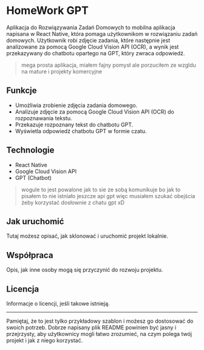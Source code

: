 # HomeWork GPT

Aplikacja do Rozwiązywania Zadań Domowych to mobilna aplikacja napisana w React Native, która pomaga użytkownikom w rozwiązaniu zadań domowych. Użytkownik robi zdjęcie zadania, które następnie jest analizowane za pomocą Google Cloud Vision API (OCR), a wynik jest przekazywany do chatbotu opartego na GPT, który zwraca odpowiedź.

> mega prosta aplikacja, miałem fajny pomysł ale porzuciłem ze wzgldu na mature i projekty komercyjne

## Funkcje

* Umożliwia zrobienie zdjęcia zadania domowego.
* Analizuje zdjęcie za pomocą Google Cloud Vision API (OCR) do rozpoznawania tekstu.
* Przekazuje rozpoznany tekst do chatbotu GPT.
* Wyświetla odpowiedź chatbotu GPT w formie czatu.

## Technologie

* React Native
* Google Cloud Vision API
* GPT (Chatbot)

> wogule to jest powalone jak to sie ze sobą komunikuje bo jak to pisałem to nie istniało jeszcze api gpt więc musiałem szukać obejścia żeby korzystać dosłownie z chatu gpt xD

## Jak uruchomić

Tutaj możesz opisać, jak sklonować i uruchomić projekt lokalnie.

## Współpraca

Opis, jak inne osoby mogą się przyczynić do rozwoju projektu.

## Licencja

Informacje o licencji, jeśli takowe istnieją.

---

Pamiętaj, że to jest tylko przykładowy szablon i możesz go dostosować do swoich potrzeb. Dobrze napisany plik README powinien być jasny i przejrzysty, aby użytkownicy mogli łatwo zrozumieć, na czym polega twój projekt i jak z niego korzystać.
